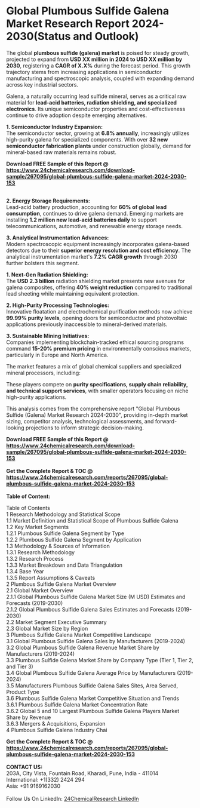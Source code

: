 <h1>Global Plumbous Sulfide Galena Market Research Report 2024-2030(Status and Outlook)</h1><p>The global <strong>plumbous sulfide (galena) market</strong> is poised for steady growth, projected to expand from <strong>USD XX million in 2024 to USD XX million by 2030</strong>, registering a <strong>CAGR of X.X%</strong> during the forecast period. This growth trajectory stems from increasing applications in semiconductor manufacturing and spectroscopic analysis, coupled with expanding demand across key industrial sectors.</p><p>Galena, a naturally occurring lead sulfide mineral, serves as a critical raw material for <strong>lead-acid batteries, radiation shielding, and specialized electronics</strong>. Its unique semiconductor properties and cost-effectiveness continue to drive adoption despite emerging alternatives.</p><p><strong>1. Semiconductor Industry Expansion:</strong><br>
The semiconductor sector, growing at <strong>6.8% annually</strong>, increasingly utilizes high-purity galena for specialized components. With over <strong>32 new semiconductor fabrication plants</strong> under construction globally, demand for mineral-based raw materials remains robust.</p><div><b>Download FREE Sample of this Report @ 
            <a href="https://www.24chemicalresearch.com/download-sample/267095/global-plumbous-sulfide-galena-market-2024-2030-153">
            https://www.24chemicalresearch.com/download-sample/267095/global-plumbous-sulfide-galena-market-2024-2030-153</a></b></div><br><p><strong>2. Energy Storage Requirements:</strong><br>
Lead-acid battery production, accounting for <strong>60% of global lead consumption</strong>, continues to drive galena demand. Emerging markets are installing <strong>1.2 million new lead-acid batteries daily</strong> to support telecommunications, automotive, and renewable energy storage needs.</p><p><strong>3. Analytical Instrumentation Advances:</strong><br>
Modern spectroscopic equipment increasingly incorporates galena-based detectors due to their <strong>superior energy resolution and cost efficiency</strong>. The analytical instrumentation market's <strong>7.2% CAGR growth</strong> through 2030 further bolsters this segment.</p><p><strong>1. Next-Gen Radiation Shielding:</strong><br>
The <strong>USD 2.3 billion</strong> radiation shielding market presents new avenues for galena composites, offering <strong>40% weight reduction</strong> compared to traditional lead sheeting while maintaining equivalent protection.</p><p><strong>2. High-Purity Processing Technologies:</strong><br>
Innovative floatation and electrochemical purification methods now achieve <strong>99.99% purity levels</strong>, opening doors for semiconductor and photovoltaic applications previously inaccessible to mineral-derived materials.</p><p><strong>3. Sustainable Mining Initiatives:</strong><br>
Companies implementing blockchain-tracked ethical sourcing programs command <strong>15-20% premium pricing</strong> in environmentally conscious markets, particularly in Europe and North America.</p><p>The market features a mix of global chemical suppliers and specialized mineral processors, including:</p><p>These players compete on <strong>purity specifications, supply chain reliability, and technical support services</strong>, with smaller operators focusing on niche high-purity applications.</p><p>This analysis comes from the comprehensive report "Global Plumbous Sulfide (Galena) Market Research 2024-2030", providing in-depth market sizing, competitor analysis, technological assessments, and forward-looking projections to inform strategic decision-making.</p><div><b>Download FREE Sample of this Report @ 
            <a href="https://www.24chemicalresearch.com/download-sample/267095/global-plumbous-sulfide-galena-market-2024-2030-153">
            https://www.24chemicalresearch.com/download-sample/267095/global-plumbous-sulfide-galena-market-2024-2030-153</a></b></div><br><div><b>Get the Complete Report & TOC @ 
            <a href="https://www.24chemicalresearch.com/reports/267095/global-plumbous-sulfide-galena-market-2024-2030-153">
            https://www.24chemicalresearch.com/reports/267095/global-plumbous-sulfide-galena-market-2024-2030-153</a></b></div><br>
            <b>Table of Content:</b><p>Table of Contents<br />
1 Research Methodology and Statistical Scope<br />
1.1 Market Definition and Statistical Scope of Plumbous Sulfide Galena<br />
1.2 Key Market Segments<br />
1.2.1 Plumbous Sulfide Galena Segment by Type<br />
1.2.2 Plumbous Sulfide Galena Segment by Application<br />
1.3 Methodology & Sources of Information<br />
1.3.1 Research Methodology<br />
1.3.2 Research Process<br />
1.3.3 Market Breakdown and Data Triangulation<br />
1.3.4 Base Year<br />
1.3.5 Report Assumptions & Caveats<br />
2 Plumbous Sulfide Galena Market Overview<br />
2.1 Global Market Overview<br />
2.1.1 Global Plumbous Sulfide Galena Market Size (M USD) Estimates and Forecasts (2019-2030)<br />
2.1.2 Global Plumbous Sulfide Galena Sales Estimates and Forecasts (2019-2030)<br />
2.2 Market Segment Executive Summary<br />
2.3 Global Market Size by Region<br />
3 Plumbous Sulfide Galena Market Competitive Landscape<br />
3.1 Global Plumbous Sulfide Galena Sales by Manufacturers (2019-2024)<br />
3.2 Global Plumbous Sulfide Galena Revenue Market Share by Manufacturers (2019-2024)<br />
3.3 Plumbous Sulfide Galena Market Share by Company Type (Tier 1, Tier 2, and Tier 3)<br />
3.4 Global Plumbous Sulfide Galena Average Price by Manufacturers (2019-2024)<br />
3.5 Manufacturers Plumbous Sulfide Galena Sales Sites, Area Served, Product Type<br />
3.6 Plumbous Sulfide Galena Market Competitive Situation and Trends<br />
3.6.1 Plumbous Sulfide Galena Market Concentration Rate<br />
3.6.2 Global 5 and 10 Largest Plumbous Sulfide Galena Players Market Share by Revenue<br />
3.6.3 Mergers & Acquisitions, Expansion<br />
4 Plumbous Sulfide Galena Industry Chai</p><div><b>Get the Complete Report & TOC @ 
            <a href="https://www.24chemicalresearch.com/reports/267095/global-plumbous-sulfide-galena-market-2024-2030-153">
            https://www.24chemicalresearch.com/reports/267095/global-plumbous-sulfide-galena-market-2024-2030-153</a></b></div><br><b>CONTACT US:</b><br>
            203A, City Vista, Fountain Road, Kharadi, Pune, India - 411014<br>
            International: +1(332) 2424 294<br>
            Asia: +91 9169162030 <br><br>
            Follow Us On LinkedIn: <a href="https://www.linkedin.com/company/24chemicalresearch/">24ChemicalResearch LinkedIn</a>